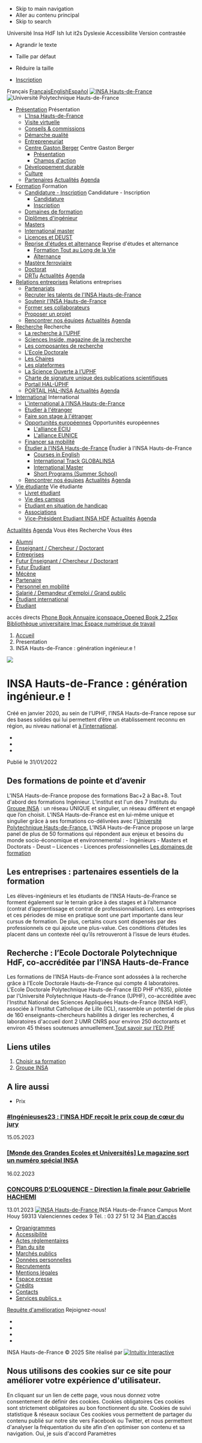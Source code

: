   * Skip to main navigation 
  * Aller au contenu principal 
  * Skip to search 


Université Insa HdF Ish Iut it2s
Dyslexie
Accessibilite 
Version contrastée 
  * Agrandir le texte
  * Taille par défaut
  * Réduire la taille


  * [Inscription](https://www.insa-hautsdefrance.fr/formation/candidature-inscription)


Français 
[Français](https://www.insa-hautsdefrance.fr/presentation/insa-hauts-france-generation-ingenieure)[English](https://www.insa-hautsdefrance.fr/en/presentation/insa-hauts-france)[Español](https://www.insa-hautsdefrance.fr/es/presentacion/el-insa-hauts-france)
[ ![INSA Hauts-de-France](https://www.insa-hautsdefrance.fr/sites/default/files/media/2022-01/insa-logo.svg) ](https://www.insa-hautsdefrance.fr)
![Université Polytechnique Hauts-de-France](https://www.insa-hautsdefrance.fr/sites/default/files/media/2022-02/uphf-logo-black.svg)
  * [Présentation](https://www.insa-hautsdefrance.fr/presentation-0)
Présentation 
    * [L'Insa Hauts-de-France](https://www.insa-hautsdefrance.fr/presentation/insa-hauts-france-generation-ingenieure)
    * [Visite virtuelle](https://www.insa-hautsdefrance.fr/visite-virtuelle/)
    * [Conseils & commissions](https://www.insa-hautsdefrance.fr/presentation/conseils-commissions)
    * [Démarche qualité](https://www.insa-hautsdefrance.fr/presentation/demarche-qualite-certifications)
    * [Entrepreneuriat](https://www.insa-hautsdefrance.fr/presentation/entrepreneuriat)
    * [Centre Gaston Berger](https://www.insa-hautsdefrance.fr/presentation/centre-gaston-berger)
Centre Gaston Berger 
      * [Présentation](https://www.insa-hautsdefrance.fr/presentation/centre-gaston-berger/presentation)
      * [Champs d'action](https://www.insa-hautsdefrance.fr/presentation/centre-gaston-berger/champs-daction-centre-gaston-berger-linsa-hauts-france)
    * [Développement durable](https://www.insa-hautsdefrance.fr/presentation/developpement-durable)
    * [Culture](https://www.insa-hautsdefrance.fr/presentation/culture)
    * [Partenaires](https://www.insa-hautsdefrance.fr/presentation/partenaires)
[Actualités](https://www.insa-hautsdefrance.fr/actualites) [Agenda](https://www.insa-hautsdefrance.fr/agenda)
  * [Formation](https://www.insa-hautsdefrance.fr/formations)
Formation 
    * [Candidature - Inscription](https://www.insa-hautsdefrance.fr/formation/candidature-inscription)
Candidature - Inscription 
      * [Candidature](https://www.insa-hautsdefrance.fr/formation/candidature-inscription/candidature)
      * [Inscription](https://www.insa-hautsdefrance.fr/formation/candidature-inscription/inscription)
    * [Domaines de formation](https://www.insa-hautsdefrance.fr/formation/domaines-formation)
    * [Diplômes d'ingénieur](https://www.insa-hautsdefrance.fr/formation/nos-diplomes-dingenieurs)
    * [Masters](https://www.insa-hautsdefrance.fr/formation/masters)
    * [International master](https://www.insa-hautsdefrance.fr/formation/international-master)
    * [Licences et DEUST](https://www.insa-hautsdefrance.fr/formation/licences-deust)
    * [Reprise d'études et alternance](https://www.insa-hautsdefrance.fr/formation/reprise-detudes-alternance)
Reprise d'études et alternance 
      * [Formation Tout au Long de la Vie](https://www.insa-hautsdefrance.fr/formation/reprise-detudes-alternance/reprise-detudes)
      * [Alternance](https://www.insa-hautsdefrance.fr/formation/reprise-detudes-alternance/alternance)
    * [Mastère ferroviaire](https://www.insa-hautsdefrance.fr/formation/mastere-specialise-systemes-transports-ferroviaires-urbains)
    * [Doctorat](https://www.insa-hautsdefrance.fr/formation/doctorat)
    * [DRTu](https://www.insa-hautsdefrance.fr/formation/drtu)
[Actualités](https://www.insa-hautsdefrance.fr/actualites) [Agenda](https://www.insa-hautsdefrance.fr/agenda)
  * [Relations entreprises](https://www.insa-hautsdefrance.fr/relations-entreprises-0)
Relations entreprises 
    * [Partenariats](https://www.insa-hautsdefrance.fr/relations-entreprises/partenariats)
    * [Recruter les talents de l'INSA Hauts-de-France](https://www.insa-hautsdefrance.fr/relations-entreprises/recruter-talents-linsa-hauts-france)
    * [Soutenir l'INSA Hauts-de-France](https://www.insa-hautsdefrance.fr/relations-entreprises/soutenir-linsa-hauts-france)
    * [Former ses collaborateurs](https://www.insa-hautsdefrance.fr/relations-entreprises/former-ses-collaborateurs)
    * [Proposer un projet](https://www.insa-hautsdefrance.fr/relations-entreprises/proposer-projet)
    * [Rencontrer nos équipes](https://www.insa-hautsdefrance.fr/relations-entreprises/rencontrer-nos-equipes)
[Actualités](https://www.insa-hautsdefrance.fr/actualites) [Agenda](https://www.insa-hautsdefrance.fr/agenda)
  * [Recherche](https://www.uphf.fr/recherche-luphf)
Recherche 
    * [La recherche à l'UPHF](https://www.uphf.fr/recherche-luphf)
    * [Sciences Inside, magazine de la recherche](https://www.insa-hautsdefrance.fr/recherche/sciences-inside-magazine-recherche)
    * [Les composantes de recherche](https://www.uphf.fr/recherche/composantes-recherche)
    * [L'Ecole Doctorale](https://www.uphf.fr/recherche/%C3%89cole-Doctorale)
    * [Les Chaires](https://www.uphf.fr/recherche/chaires)
    * [Les plateformes](https://www.uphf.fr/recherche/plateformes-technologiques-luphf)
    * [La Science Ouverte à l’UPHF](https://www.uphf.fr/recherche/science-ouverte-luphf)
    * [Charte de signature unique des publications scientifiques](https://www.uphf.fr/recherche/charte-signature-unique-publications-scientifiques-luniversite-polytechnique-hauts-france-mode-demploi)
    * [Portail HAL-UPHF](https://uphf.hal.science/)
    * [PORTAIL HAL-INSA](https://uphf.hal.science/INSA-HAUTS-DE-FRANCE/)
[Actualités](https://www.insa-hautsdefrance.fr/actualites) [Agenda](https://www.insa-hautsdefrance.fr/agenda)
  * [International](https://www.insa-hautsdefrance.fr/international-0)
International 
    * [L'international à l'INSA Hauts-de-France](https://www.insa-hautsdefrance.fr/international/linternational-linsa-hauts-france)
    * [Etudier à l'étranger](https://www.insa-hautsdefrance.fr/international/etudier-letranger)
    * [Faire son stage à l'étranger](https://www.insa-hautsdefrance.fr/international/faire-son-stage-letranger)
    * [Opportunités européennes](https://www.insa-hautsdefrance.fr/international/opportunites-europeennes)
Opportunités européennes 
      * [L'alliance ECIU](https://www.insa-hautsdefrance.fr/international/opportunites-europeennes/lalliance-eciu)
      * [L'alliance EUNICE](https://www.insa-hautsdefrance.fr/alliance-eunice)
    * [Financer sa mobilité](https://www.insa-hautsdefrance.fr/international/financer-sa-mobilite)
    * [Étudier à l'INSA Hauts-de-France](https://www.insa-hautsdefrance.fr/international/etudier-linsa-hauts-france)
Étudier à l'INSA Hauts-de-France 
      * [Courses in English](https://www.insa-hautsdefrance.fr/international/etudier-linsa-hauts-france/courses-english)
      * [International Track GLOBALINSA](https://www.insa-hautsdefrance.fr/international/etudier-linsa-hauts-france/international-track-globalinsa)
      * [International Master](https://www.insa-hautsdefrance.fr/formation/international-master)
      * [Short Programs (Summer School)](https://www.insa-hautsdefrance.fr/international/etudier-linsa-hauts-france/short-programs)
    * [Rencontrer nos équipes](https://www.insa-hautsdefrance.fr/international/rencontrer-nos-equipes)
[Actualités](https://www.insa-hautsdefrance.fr/actualites) [Agenda](https://www.insa-hautsdefrance.fr/agenda)
  * [Vie étudiante](https://www.insa-hautsdefrance.fr/vie-etudiante)
Vie étudiante 
    * [Livret étudiant](https://www.insa-hautsdefrance.fr/sites/default/files/media/2024-07/livret-etudiant-insa.pdf)
    * [Vie des campus](https://www.uphf.fr/vie-campus/vie-universitaire)
    * [Etudiant en situation de handicap](https://www.insa-hautsdefrance.fr/vie-etudiante/etudiant-en-situation-handicap)
    * [Associations](https://www.insa-hautsdefrance.fr/vie-etudiante/vie-associative)
    * [Vice-Président Etudiant INSA HDF](https://www.insa-hautsdefrance.fr/vie-etudiante/vice-president-etudiant-insa-hdf)
[Actualités](https://www.insa-hautsdefrance.fr/actualites) [Agenda](https://www.insa-hautsdefrance.fr/agenda)


[Actualités](https://www.insa-hautsdefrance.fr/actualites) [Agenda](https://www.insa-hautsdefrance.fr/agenda)
Vous êtes
Recherche
Vous êtes
  * [Alumni](https://www.insa-hautsdefrance.fr/alumni)
  * [Enseignant / Chercheur / Doctorant](https://www.insa-hautsdefrance.fr/enseignant/chercheur/doctorant)
  * [Entreprises](https://www.insa-hautsdefrance.fr/entreprises-0)
  * [Futur Enseignant / Chercheur / Doctorant](https://www.insa-hautsdefrance.fr/futur-enseignant/chercheur/doctorant)
  * [Futur Étudiant](https://www.insa-hautsdefrance.fr/futur-etudiant)
  * [Mécène](https://www.insa-hautsdefrance.fr/mecene)
  * [Partenaire](https://www.insa-hautsdefrance.fr/partenaire)
  * [Personnel en mobilité](https://www.insa-hautsdefrance.fr/personnel-en-mobilite)
  * [Salarié / Demandeur d'emploi / Grand public](https://www.insa-hautsdefrance.fr/salarie/demandeur-demploi/grand-public)
  * [Étudiant international](https://www.insa-hautsdefrance.fr/etudiant-international)
  * [Étudiant](https://www.insa-hautsdefrance.fr/etudiant)


accès directs
[ Phone Book Annuaire  ](https://www.insa-hautsdefrance.fr/annuaire) [ iconspace_Opened Book 2_25px Bibliothèque universitaire  ](https://www.uphf.fr/SCD/) [ Imac Espace numérique de travail  ](https://portail.uphf.fr/uPortal/f/Accueil/normal/render.uP)
  1. [Accueil](https://www.insa-hautsdefrance.fr/)
  2. Presentation 
  3. INSA Hauts-de-France : génération ingénieur.e ! 


![](https://www.insa-hautsdefrance.fr/sites/default/files/styles/large/public/media/2024-08/photo_campus.png?itok=aiu4jOei)
# INSA Hauts-de-France : génération ingénieur.e !
Créé en janvier 2020, au sein de l’UPHF, l’INSA Hauts-de-France repose sur des bases solides qui lui permettent d’être un établissement reconnu en région, au niveau national et [à l’international](https://www.uphf.fr/insa-hdf/international/linternational-linsa-hauts-france "L'international à l'INSA Hauts-de-France").
[ ](https://www.insa-hautsdefrance.fr/presentation/insa-hauts-france-generation-ingenieure "Partager sur les réseaux sociaux")
  * [ ](https://twitter.com/intent/tweet/?url=https%3A//www.insa-hautsdefrance.fr/presentation/insa-hauts-france-generation-ingenieure&text=INSA%20Hauts-de-France%20%3A%20g%C3%A9n%C3%A9ration%20ing%C3%A9nieur.e%20%21)
  * [ ](https://www.facebook.com/sharer/sharer.php?u=https%3A//www.insa-hautsdefrance.fr/presentation/insa-hauts-france-generation-ingenieure)
  * [ ](https://www.linkedin.com/shareArticle?mini=true&url=https%3A//www.insa-hautsdefrance.fr/presentation/insa-hauts-france-generation-ingenieure&title=INSA%20Hauts-de-France%20%3A%20g%C3%A9n%C3%A9ration%20ing%C3%A9nieur.e%20%21)


Publié le 31/01/2022 
## Des formations de pointe et d’avenir
L'INSA Hauts-de-France propose des formations Bac+2 à Bac+8. Tout d'abord des formations Ingénieur. L’institut est l'un des 7 Instituts du [Groupe INSA](https://www.groupe-insa.fr/) : un réseau UNIQUE et singulier, un réseau différent et engagé que l’on choisit. L'INSA Hauts-de-France est en lui-même unique et singulier grâce à ses formations co-délivrées avec l'[Université Polytechnique Hauts-de-France.](https://www.uphf.fr/page-daccueil "Page d'accueil")
L’INSA Hauts-de-France propose un large panel de plus de 50 formations qui répondent aux enjeux et besoins du monde socio-économique et environnemental : - Ingénieurs - Masters et Doctorats - Deust – Licences - Licences professionnelles
[Les domaines de formation](https://www.insa-hautsdefrance.fr/formation/domaines-formation "Domaines de formation")
## Les entreprises : partenaires essentiels de la formation
Les élèves-ingénieurs et les étudiants de l’INSA Hauts-de-France se forment également sur le terrain grâce à des stages et à l’alternance (contrat d’apprentissage et contrat de professionnalisation). Les entreprises et ces périodes de mise en pratique sont une part importante dans leur cursus de formation. De plus, certains cours sont dispensés par des professionnels ce qui ajoute une plus-value. Ces conditions d’études les placent dans un contexte réel qu’ils retrouveront à l’issue de leurs études.
## Recherche : l’Ecole Doctorale Polytechnique HdF, co-accréditée par l’INSA Hauts-de-France
Les formations de l’INSA Hauts-de-France sont adossées à la recherche grâce à l’Ecole Doctorale Hauts-de-France qui compte 4 laboratoires.
L'Ecole Doctorale Polytechnique Hauts-de-France (ED PHF n°635), pilotée par l'Université Polytechnique Hauts-de-France (UPHF), co-accréditée avec l'Institut National des Sciences Appliquées Hauts-de-France (INSA HdF), associée à l'Institut Catholique de Lille (ICL), rassemble un potentiel de plus de 160 enseignants-chercheurs habilités à diriger les recherches, 4 laboratoires d'accueil dont 2 UMR CNRS pour environ 250 doctorants et environ 45 thèses soutenues annuellement.[Tout savoir sur l’ED PHF](https://www.insa-hautsdefrance.fr/formation/doctorat "Doctorat")
## Liens utiles
  1. [ Choisir sa formation ](https://formations.uphf.fr)
  2. [ Groupe INSA ](https://www.groupe-insa.fr/)


## A lire aussi
[ ](https://www.insa-hautsdefrance.fr/actualites/ingenieuses23-linsa-hdf-recoit-prix-coup-coeur-jury "
<span>#Ingénieuses23 : l'INSA HDF reçoit le prix coup de cœur du jury</span>
")
  * Prix


###  [ #Ingénieuses23 : l'INSA HDF reçoit le prix coup de cœur du jury ](https://www.insa-hautsdefrance.fr/actualites/ingenieuses23-linsa-hdf-recoit-prix-coup-coeur-jury)
15.05.2023
[ ](https://www.insa-hautsdefrance.fr/actualites/monde-grandes-ecoles-universites-magazine-sort-numero-special-insa "
<span>\[Monde des Grandes Ecoles et Universités\] Le magazine sort un numéro spécial INSA</span>
")
###  [ [Monde des Grandes Ecoles et Universités] Le magazine sort un numéro spécial INSA ](https://www.insa-hautsdefrance.fr/actualites/monde-grandes-ecoles-universites-magazine-sort-numero-special-insa)
16.02.2023
[ ](https://www.insa-hautsdefrance.fr/actualites/concours-deloquence-direction-finale-pour-gabrielle-hachemi "
<span>CONCOURS D'ELOQUENCE - Direction la finale pour Gabrielle HACHEMI</span>
")
###  [ CONCOURS D'ELOQUENCE - Direction la finale pour Gabrielle HACHEMI ](https://www.insa-hautsdefrance.fr/actualites/concours-deloquence-direction-finale-pour-gabrielle-hachemi)
13.01.2023
[ ![INSA Hauts-de-France](https://www.insa-hautsdefrance.fr/sites/default/files/media/2021-12/insa-logo.svg) ](https://www.insa-hautsdefrance.fr/)
INSA Hauts-de-France
Campus Mont Houy 59313 Valenciennes cedex 9 Tél. : 03 27 51 12 34
[Plan d'accès](https://www.uphf.fr/vie-campus/campus/plan-campus)
  * [Organigrammes ](https://www.insa-hautsdefrance.fr/sites/default/files/media/2025-04/organigrammes-insa-hauts-de-france_0.pdf)
  * [Accessibilité](https://www.insa-hautsdefrance.fr/accessibilite)
  * [Actes réglementaires](https://recueildesactes.uphf.fr/insa-hautsdefrance)
  * [Plan du site](https://www.insa-hautsdefrance.fr/sitemap)
  * [Marchés publics](https://www.insa-hautsdefrance.fr/marches-publics)
  * [Données personnelles](https://www.insa-hautsdefrance.fr/protection-donnees-personnelles)
  * [Recrutements](https://www.uphf.fr/universite/recrutements)
  * [Mentions légales](https://www.uphf.fr/mentions-legales)
  * [Espace presse](https://www.uphf.fr/universite/espace-presse)
  * [Crédits](https://www.uphf.fr/credits-site-internet-uphf)
  * [Contacts](https://www.insa-hautsdefrance.fr/contacts)
  * [Services publics +](https://www.uphf.fr/luphf-sengage-dans-services-publics)


[Requête d'amélioration](https://sphinx.uphf.fr/SurveyServer/s/QUALITE/7_RA_nov2024/questionnaire.htm)
Rejoignez-nous!
  * [ ](https://www.facebook.com/profile.php?id=61555931701345 "Facebook")
  * [ ](https://www.instagram.com/insahdf "Instagram")
  * [ ](https://www.linkedin.com/school/insa-hautsdefrance "LinkedIn")
  * [ ](https://www.youtube.com/@insahdf "Youtube")


INSA Hauts-de-France © 2025 
Site réalisé par [ ![Intuitiv Interactive](https://www.insa-hautsdefrance.fr/themes/custom/boots/assets/images/intuitiv-logo.svg) ](https://www.intuitiv-interactive.com/)
## Nous utilisons des cookies sur ce site pour améliorer votre expérience d'utilisateur.
En cliquant sur un lien de cette page, vous nous donnez votre consentement de définir des cookies.
Cookies obligatoires 
Ces cookies sont strictement obligatoires au bon fonctionnent du site. 
Cookies de suivi statistique & réseaux sociaux 
Ces cookies vous permettent de partager du contenu publié sur notre site vers Facebook ou Twitter, et nous permettent d'analyser la fréquentation du site afin d'en optimiser son contenu et sa navigation. 
Oui, je suis d'accord  Paramètres 
